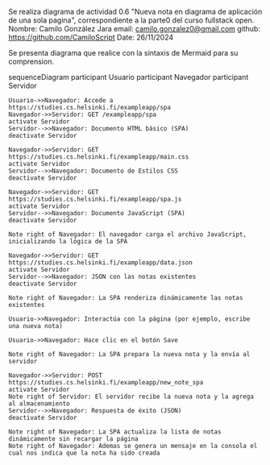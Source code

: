 Se realiza diagrama de actividad 0.6 "Nueva nota en diagrama de aplicación de una sola pagina", correspondiente a la parte0 del curso fullstack open.
Nombre: Camilo González Jara
email: camilo.gonzalez0@gmail.com
github: https://github.com/CamiloScript
Date: 26/11/2024

Se presenta diagrama que realice con la sintaxis de Mermaid para su comprension.

sequenceDiagram
    participant Usuario
    participant Navegador
    participant Servidor

    Usuario->>Navegador: Accede a https://studies.cs.helsinki.fi/exampleapp/spa
    Navegador->>Servidor: GET /exampleapp/spa
    activate Servidor
    Servidor-->>Navegador: Documento HTML básico (SPA)
    deactivate Servidor

    Navegador->>Servidor: GET https://studies.cs.helsinki.fi/exampleapp/main.css
    activate Servidor
    Servidor-->>Navegador: Documento de Estilos CSS
    deactivate Servidor

    Navegador->>Servidor: GET https://studies.cs.helsinki.fi/exampleapp/spa.js
    activate Servidor
    Servidor-->>Navegador: Documento JavaScript (SPA)
    deactivate Servidor

    Note right of Navegador: El navegador carga el archivo JavaScript, inicializando la lógica de la SPA

    Navegador->>Servidor: GET https://studies.cs.helsinki.fi/exampleapp/data.json
    activate Servidor
    Servidor-->>Navegador: JSON con las notas existentes
    deactivate Servidor

    Note right of Navegador: La SPA renderiza dinámicamente las notas existentes

    Usuario->>Navegador: Interactúa con la página (por ejemplo, escribe una nueva nota)

    Usuario->>Navegador: Hace clic en el botón Save

    Note right of Navegador: La SPA prepara la nueva nota y la envía al servidor

    Navegador->>Servidor: POST https://studies.cs.helsinki.fi/exampleapp/new_note_spa
    activate Servidor
    Note right of Servidor: El servidor recibe la nueva nota y la agrega al almacenamiento
    Servidor-->>Navegador: Respuesta de éxito (JSON)
    deactivate Servidor

    Note right of Navegador: La SPA actualiza la lista de notas dinámicamente sin recargar la página
    Note right of Navegador: Ademas se genera un mensaje en la consola el cual nos indica que la nota ha sido creada